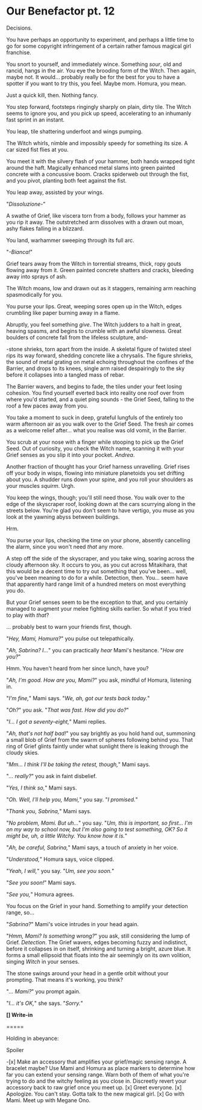 # Our Benefactor pt. 12

Decisions.

You have perhaps an opportunity to experiment, and perhaps a little time to go for some copyright infringement of a certain rather famous magical girl franchise.

You snort to yourself, and immediately wince. Something *sour*, old and rancid, hangs in the air. You eye the brooding form of the Witch. Then again, maybe not. It would... probably really be for the best for you to have a spotter if you want to try this, you feel. Maybe mom. Homura, you mean.

Just a quick kill, then. Nothing fancy.

You step forward, footsteps ringingly sharply on plain, dirty tile. The Witch seems to ignore you, and you pick up speed, accelerating to an inhumanly fast sprint in an instant.

You leap, tile shattering underfoot and wings pumping.

The Witch whirls, nimble and impossibly speedy for something its size. A car sized fist flies at you.

You meet it with the silvery flash of your hammer, both hands wrapped tight around the haft. Magically enhanced metal slams into green painted concrete with a concussive boom. Cracks spiderweb out through the fist, and you pivot, planting both feet against the fist.

You leap away, assisted by your wings.

"*Dissoluzione-*"

A swathe of Grief, like viscera torn from a body, follows your hammer as you rip it away. The outstretched arm dissolves with a drawn out moan, ashy flakes falling in a blizzard.

You land, warhammer sweeping through its full arc.

"*-Bianca!*"

Grief tears away from the Witch in torrential streams, thick, ropy gouts flowing away from it. Green painted concrete shatters and cracks, bleeding away into sprays of ash.

The Witch moans, low and drawn out as it staggers, remaining arm reaching spasmodically for you.

You purse your lips. Great, weeping sores open up in the Witch, edges crumbling like paper burning away in a flame.

Abruptly, you feel something *give*. The Witch judders to a halt in great, heaving spasms, and begins to crumble with an awful slowness. Great boulders of concrete fall from the lifeless sculpture, and-

-stone shrieks, torn apart from the inside. A skeletal figure of twisted steel rips its way forward, shedding concrete like a chrysalis. The figure shrieks, the sound of metal grating on metal echoing throughout the confines of the Barrier, and drops to its knees, single arm raised despairingly to the sky before it collapses into a tangled mass of rebar.

The Barrier wavers, and begins to fade, the tiles under your feet losing cohesion. You find yourself everted back into reality one roof over from where you'd started, and a quiet ping sounds - the Grief Seed, falling to the roof a few paces away from you.

You take a moment to suck in deep, grateful lungfuls of the entirely too warm afternoon air as you walk over to the Grief Seed. The fresh air comes as a welcome relief after... what you realise was old vomit, in the Barrier.

You scrub at your nose with a finger while stooping to pick up the Grief Seed. Out of curiosity, you check the Witch name, scanning it with your Grief senses as you slip it into your pocket. *Andrea*.

Another fraction of thought has your Grief harness unravelling. Grief rises off your body in wisps, flowing into miniature planetoids you set drifting about you. A shudder runs down your spine, and you roll your shoulders as your muscles *squirm*. Urgh.

You keep the wings, though; you'll still need those. You walk over to the edge of the skyscraper roof, looking down at the cars scurrying along in the streets below. You're glad you don't seem to have vertigo, you muse as you look at the yawning abyss between buildings.

Hrm.

You purse your lips, checking the time on your phone, absently cancelling the alarm, since you won't need *that* any more.

A step off the side of the skyscraper, and you take wing, soaring across the cloudy afternoon sky. It occurs to you, as you cut across Mitakihara, that this would be a decent time to try out something that you've been... well, you've been meaning to do for a while. Detection, then. You... seem have that apparently hard range limit of a hundred meters on most everything you do.

But your Grief senses seem to be the exception to that, and you certainly managed to augment your melee fighting skills earlier. So what if you tried to play with *that*?

... probably best to warn your friends first, though.

"*Hey, Mami, Homura?*" you pulse out telepathically.

"*Ah, Sabrina? I...*" you can practically *hear* Mami's hesitance. "*How are you?*"

Hmm. You haven't heard from her since lunch, have you?

"*Ah, I'm good. How are you, Mami?*" you ask, mindful of Homura, listening in.

"*I'm fine,*" Mami says. "*We, ah, got our tests back today.*"

"*Oh?*" you ask. "*That was fast. How did you do?*"

"*I... I got a seventy-eight,*" Mami replies.

"*Ah, that's not half bad!*" you say brightly as you hold hand out, summoning a small blob of Grief from the swarm of spheres following behind you. That ring of Grief glints faintly under what sunlight there is leaking through the cloudy skies.

"*Mm... I think I'll be taking the retest, though,*" Mami says.

"*... really?*" you ask in faint disbelief.

"*Yes, I think so,*" Mami says.

"*Oh. Well, I'll help you, Mami,*" you say. "*I promised.*"

"*Thank you, Sabrina,*" Mami says.

"*No problem, Mami. But uh...*" you say. "*Um, this is important, so first... I'm on my way to school now, but I'm also going to test something, OK? So it might be, uh, a little Witchy. You know how it is.*"

"*Ah, be careful, Sabrina,*" Mami says, a touch of anxiety in her voice.

"*Understood,*" Homura says, voice clipped.

"*Yeah, I will,*" you say. "*Um, see you soon.*"

"*See you soon!*" Mami says.

"*See you,*" Homura agrees.

You focus on the Grief in your hand. Something to amplify your detection range, so...

"*Sabrina?*" Mami's voice intrudes in your head again.

"*Hmm, Mami? Is something wrong?*" you ask, still considering the lump of Grief. *Detection*. The Grief wavers, edges becoming fuzzy and indistinct, before it collapses in on itself, shrinking and turning a bright, azure blue. It forms a small ellipsoid that floats into the air seemingly on its own volition, singing *Witch* in your senses.

The stone swings around your head in a gentle orbit without your prompting. That means it's working, you think?

"*... Mami?*" you prompt again.

"*I... it's OK,*" she says. "*Sorry.*"

**\[] Write-in**

\=====​

Holding in abeyance:

Spoiler

-\[x] Make an accessory that amplifies your grief/magic sensing range. A bracelet maybe? Use Mami and Homura as place markers to determine how far you can extend your sensing range. Warn both of them of what you're trying to do and the witchy feeling as you close in. Discreetly revert your accessory back to raw grief once you meet up.
\[x] Greet everyone.
\[x] Apologize. You can't stay. Gotta talk to the new magical girl.
\[x] Go with Mami. Meet up with Megane Ono.
